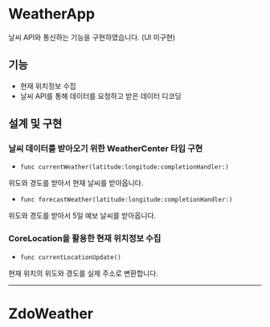 # WeatherApp

날씨 API와 통신하는 기능을 구현하였습니다. (UI 미구현)

## 기능

- 현재 위치정보 수집
- 날씨 API를 통해 데이터를 요청하고 받은 데이터 디코딩

## 설계 및 구현

### 날씨 데이터를 받아오기 위한 WeatherCenter 타입 구현

- `func currentWeather(latitude:longitude:completionHandler:)`

위도와 경도를 받아서 현재 날씨를 받아옵니다.

- `func forecastWeather(latitude:longitude:completionHandler:)`

위도와 경도를 받아서 5일 예보 날씨를 받아옵니다.

### CoreLocation을 활용한 현재 위치정보 수집

- `func currentLocationUpdate()`

현재 위치의 위도와 경도를 실제 주소로 변환합니다.

---

# ZdoWeather